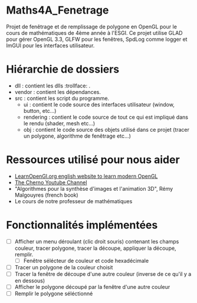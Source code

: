 # Maths4A_Fenetrage
Projet de fenêtrage et de remplissage de polygone en OpenGL pour le cours de mathématiques de 4ème année à l'ESGI.
Ce projet utilise GLAD pour gérer OpenGL 3.3, GLFW pour les fenêtres, SpdLog comme logger et ImGUI pour les interfaces utilisateur. 

# Hiérarchie de dossiers

* dll : contient les dlls :trollface: .
* vendor : contient les dépendances.
* src : contient les script du programme.
	- ui : contient le code source des interfaces utilisateur (window, button, etc...)
	- rendering : contient le code source de tout ce qui est impliqué dans le rendu  (shader, mesh etc...)
	- obj : contient le code source des objets utilisé dans ce projet (tracer un polygone, algorithme de fenêtrage etc...)

# Ressources utilisé pour nous aider

* [LearnOpenGl.org english website to learn modern OpenGL](https://learnopengl.com/Getting-started/OpenGL)
* [The Cherno Youtube Channel](https://www.youtube.com/c/TheChernoProject/playlists)
* "Algorithmes pour la synthèse d'images et l'animation 3D", Rémy Malgouyres (french book)
* Le cours de notre professeur de mathématiques

# Fonctionnalités implémentées

- [ ] Afficher un menu déroulant (clic droit souris) contenant les champs couleur, tracer polygone, tracer la découpe, appliquer la découpe, remplir.
	* [ ] Fenêtre sélécteur de couleur et code hexadécimale
- [ ] Tracer un polygone de la couleur choisit
- [ ] Tracer la fenêtre de découpe d'une autre couleur (inverse de ce qu'il y a en dessous)
- [ ] Afficher le polygone découpé par la fenêtre d'une autre couleur
- [ ] Remplir le polygone séléctionné
